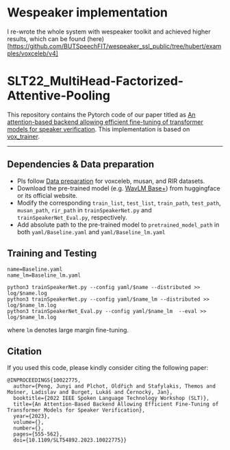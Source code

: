 # Wespeaker implementation
I re-wrote the whole system with wespeaker toolkit and achieved higher results, which can be found (here) 
[https://github.com/BUTSpeechFIT/wespeaker_ssl_public/tree/hubert/examples/voxceleb/v4]


# SLT22_MultiHead-Factorized-Attentive-Pooling

This repository contains the Pytorch code of our paper titled as [An attention-based backend allowing efficient fine-tuning of transformer models for speaker verification](https://arxiv.org/abs/2210.01273). This implementation is based on[ vox_trainer](https://github.com/clovaai/voxceleb_trainer).

---

## Dependencies & Data preparation

- Pls follow [Data preparation](https://github.com/clovaai/voxceleb_trainer#data-preparation) for voxceleb, musan, and RIR datasets.
- Download the pre-trained model (e.g. [WavLM Base+](https://github.com/microsoft/unilm/tree/master/wavlm)) from huggingface or its official website.
- Modify the corresponding `train_list`, `test_list`, `train_path`, `test_path`, `musan_path`, `rir_path` in `trainSpeakerNet.py` and `trainSpeakerNet_Eval.py`, respectively.
- Add absolute path to the pre-trained model to `pretrained_model_path` in both `yaml/Baseline.yaml` and `yaml/Baseline_lm.yaml`

## Training and Testing

```
name=Baseline.yaml
name_lm=Baseline_lm.yaml

python3 trainSpeakerNet.py --config yaml/$name --distributed >> log/$name.log
python3 trainSpeakerNet.py --config yaml/$name_lm --distributed >> log/$name_lm.log
python3 trainSpeakerNet_Eval.py --config yaml/$name_lm  --eval >> log/$name_lm.log
```

where `lm` denotes large margin fine-tuning.


## Citation

If you used this code, please kindly consider citing the following paper:

```shell notranslate position-relative overflow-auto
@INPROCEEDINGS{10022775,
  author={Peng, Junyi and Plchot, Oldřich and Stafylakis, Themos and Mošner, Ladislav and Burget, Lukáš and Černocký, Jan},
  booktitle={2022 IEEE Spoken Language Technology Workshop (SLT)}, 
  title={An Attention-Based Backend Allowing Efficient Fine-Tuning of Transformer Models for Speaker Verification}, 
  year={2023},
  volume={},
  number={},
  pages={555-562},
  doi={10.1109/SLT54892.2023.10022775}}
```

